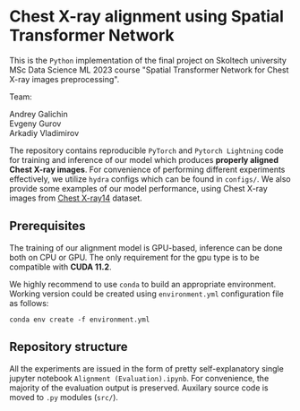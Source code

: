 # Chest X-ray alignment using Spatial Transformer Network

This is the `Python` implementation of the final project on Skoltech university MSc Data Science ML 2023 course "Spatial Transformer Network for Chest X-ray images preprocessing".

Team:

Andrey Galichin\
Evgeny Gurov\
Arkadiy Vladimirov

The repository contains reproducible `PyTorch` and `Pytorch Lightning` code for training and inference of our model which produces **properly aligned Chest X-ray images**. For convenience of performing different experiments effectively, we utilize `hydra` configs which can be found in `configs/`. We also provide some examples of our model performance, using Chest X-ray images from [Chest X-ray14](https://arxiv.org/pdf/1705.02315v5.pdf) dataset.

## Prerequisites

The training of our alignment model is GPU-based, inference can be done both on CPU or GPU. The only requirement for the gpu type is to be compatible with **CUDA 11.2**.

We highly recommend to use `conda` to build an appropriate environment. Working version could be created using `environment.yml` configuration file as follows:
```
conda env create -f environment.yml
```

## Repository structure

All the experiments are issued in the form of pretty self-explanatory single jupyter notebook `Alignment (Evaluation).ipynb`. For convenience, the majority of the evaluation output is preserved. Auxilary source code is moved to `.py` modules (`src/`). 
